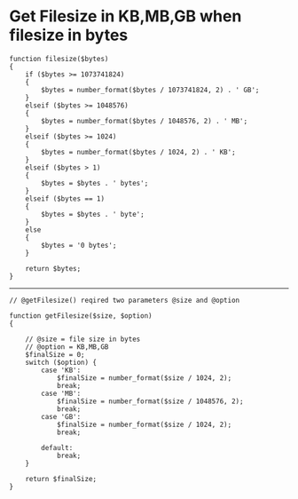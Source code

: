 # Get Filesize in KB,MB,GB when filesize in bytes

>
    function filesize($bytes)
    {
        if ($bytes >= 1073741824)
        {
            $bytes = number_format($bytes / 1073741824, 2) . ' GB';
        }
        elseif ($bytes >= 1048576)
        {
            $bytes = number_format($bytes / 1048576, 2) . ' MB';
        }
        elseif ($bytes >= 1024)
        {
            $bytes = number_format($bytes / 1024, 2) . ' KB';
        }
        elseif ($bytes > 1)
        {
            $bytes = $bytes . ' bytes';
        }
        elseif ($bytes == 1)
        {
            $bytes = $bytes . ' byte';
        }
        else
        {
            $bytes = '0 bytes';
        }

        return $bytes;
    }

****************************************************************


    // @getFilesize() reqired two parameters @size and @option

	function getFilesize($size, $option)
	{
		
		// @size = file size in bytes
		// @option = KB,MB,GB
		$finalSize = 0;
		switch ($option) {
			case 'KB':
				$finalSize = number_format($size / 1024, 2);
				break;
			case 'MB':
				$finalSize = number_format($size / 1048576, 2);
				break;
			case 'GB':
				$finalSize = number_format($size / 1024, 2);
				break;
			
			default:
				break;
		}

		return $finalSize;
	}
